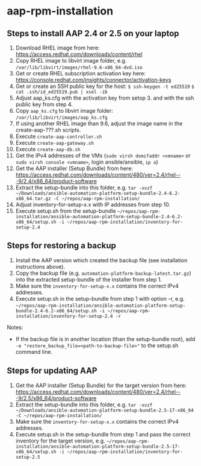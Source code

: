 # aap-rpm-installation

## Steps to install AAP 2.4 or 2.5 on your laptop

1. Download RHEL image from here: https://access.redhat.com/downloads/content/rhel
2. Copy RHEL image to libvirt image folder, e.g. `/var/lib/libvirt/images/rhel-9.6-x86_64-dvd.iso`
3. Get or create RHEL subscription activation key here: https://console.redhat.com/insights/connector/activation-keys
4. Get or create an SSH public key for the host: `$ ssh-keygen -t ed25519` `$ cat .ssh/id_ed25519.pub | xsel -ib`
5. Adjust aap_ks.cfg with the activation key from setop 3. and with the ssh public key from step 4.
5. Copy `aap_ks.cfg` to libvirt image folder: `/var/lib/libvirt/images/aap_ks.cfg`
6. If using another RHEL image than 9.6, adjust the image name in the create-aap-???.sh scripts.
7. Execute `create-aap-controller.sh`
8. Execute `create-aap-gateway.sh`
9. Execute `create-aap-db.sh`
10. Get the IPv4 addresses of the VMs (`sudo virsh domifaddr <vmname>` or `sudo virsh console <vmname>`, login ansible/ansible, `ip a`)
11. Get the AAP installer (Setup Bundle) from here: https://access.redhat.com/downloads/content/480/ver=2.4/rhel---9/2.4/x86_64/product-software
12. Extract the setup-bundle into this folder, e.g. `tar -xvzf ~/Downloads/ansible-automation-platform-setup-bundle-2.4-6.2-x86_64.tar.gz -C ~/repos/aap-rpm-installation/`
13. Adjust inventory-for-setup-x.x with IP addresses from step 10.
14. Execute setup.sh from the setup-bundle `~/repos/aap-rpm-installation/ansible-automation-platform-setup-bundle-2.4-6.2-x86_64/setup.sh -i ~/repos/aap-rpm-installation/inventory-for-setup-2.4`

## Steps for restoring a backup

1. Install the AAP version which created the backup file (see installation instructions above).
2. Copy the backup file (e.g. `automation-platform-backup-latest.tar.gz`) into the extracted setup-bundle of the installer from step 1.
3. Make sure the `inventory-for-setup-x.x` contains the correct IPv4 addresses.
4. Execute setup.sh in the setup-bundle from step 1 with option -r, e.g. `~/repos/aap-rpm-installation/ansible-automation-platform-setup-bundle-2.4-6.2-x86_64/setup.sh -i ~/repos/aap-rpm-installation/inventory-for-setup-2.4 -r`

Notes:
- If the backup file is in another location (than the setup-bundle root), add `-e "restore_backup_file=<path-to-backup-file>"` to the setup.sh command line.

## Steps for updating AAP

1. Get the AAP installer (Setup Bundle) for the target version from here: https://access.redhat.com/downloads/content/480/ver=2.4/rhel---9/2.5/x86_64/product-software
2. Extract the setup-bundle into this folder, e.g. `tar -xvzf ~/Downloads/ansible-automation-platform-setup-bundle-2.5-17-x86_64 -C ~/repos/aap-rpm-installation/`
3. Make sure the `inventory-for-setup-x.x` contains the correct IPv4 addresses.
4. Execute setup.sh in the setup-bundle from step 1 and pass the correct inventory for the target version, e.g. `~/repos/aap-rpm-installation/ansible-automation-platform-setup-bundle-2.5-17-x86_64/setup.sh -i ~/repos/aap-rpm-installation/inventory-for-setup-2.5`

